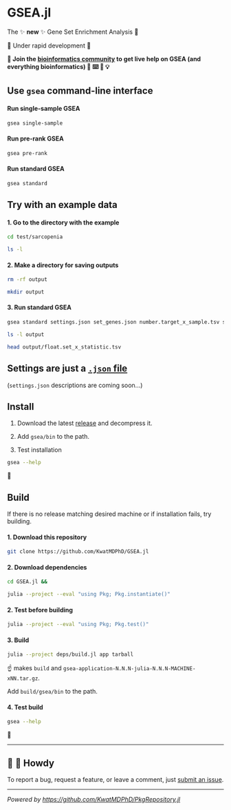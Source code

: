# GSEA.jl

The :sparkles: **new** :sparkles: Gene Set Enrichment Analysis :dna:

:construction: Under rapid development :construction:

**:information_desk_person: Join the [bioinformatics community](https://discord.gg/tKh7fguMrD) to get live help on GSEA (and everything bioinformatics) :circus_tent: :keyboard: :beginner: :bulb:**

## Use `gsea` command-line interface

#### Run single-sample GSEA

```bash
gsea single-sample
```

#### Run pre-rank GSEA

```bash
gsea pre-rank
```

#### Run standard GSEA

```bash
gsea standard
```

## Try with an example data

#### 1. Go to the directory with the example

```bash
cd test/sarcopenia

ls -l
```

#### 2. Make a directory for saving outputs

```bash
rm -rf output

mkdir output
```

#### 3. Run standard GSEA

```bash
gsea standard settings.json set_genes.json number.target_x_sample.tsv score.gene_x_sample.tsv output

ls -l output

head output/float.set_x_statistic.tsv
```

## Settings are just a [`.json` file](settings.json)

(`settings.json` descriptions are coming soon...)

## Install

1. Download the latest [release](https://github.com/KwatMDPhD/GSEA.jl/releases/latest) and decompress it.

2. Add `gsea/bin` to the path.

3. Test installation

```bash
gsea --help
```

:tada:

## Build

If there is no release matching desired machine or if installation fails, try building.

#### 1. Download this repository

```bash
git clone https://github.com/KwatMDPhD/GSEA.jl
```

#### 2. Download dependencies

```bash
cd GSEA.jl &&

julia --project --eval "using Pkg; Pkg.instantiate()"
```

#### 2. Test before building

```bash
julia --project --eval "using Pkg; Pkg.test()"
```

#### 3. Build

```bash
julia --project deps/build.jl app tarball
```

:point_up: makes `build` and `gsea-application-N.N.N-julia-N.N.N-MACHINE-xNN.tar.gz`.

Add `build/gsea/bin` to the path.

#### 4. Test build

```bash
gsea --help
```

:tada:

---

## :wave: :cowboy_hat_face: Howdy

To report a bug, request a feature, or leave a comment, just [submit an issue](https://github.com/KwatMDPhD/GSEA.jl/issues/new/choose).

---

_Powered by https://github.com/KwatMDPhD/PkgRepository.jl_
